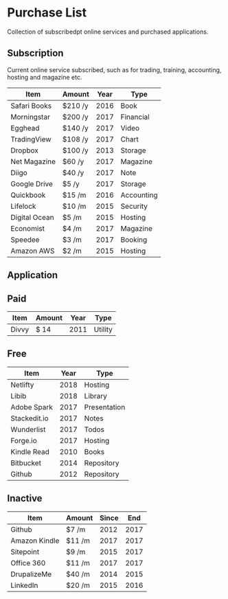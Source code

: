 # Purchase List
Collection of subscribedpt online services and purchased applications. 

## Subscription
Current online service subscribed, such as for trading, training, accounting,  hosting and magazine etc.

| Item          | Amount   | Year | Type       |
| ------------- | -------- | ---- | ---------- |
| Safari Books  | $210  /y | 2016 | Book       |
| Morningstar   | $200  /y | 2017 | Financial  |
| Egghead       | $140  /y | 2017 | Video      |
| TradingView   | $108  /y | 2017 | Chart      |
| Dropbox       | $100  /y | 2013 | Storage    |
| Net Magazine  | $60   /y | 2017 | Magazine   |
| Diigo         | $40   /y | 2017 | Note       |
| Google Drive  | $5    /y | 2017 | Storage    |
| Quickbook     | $15   /m | 2016 | Accounting |
| Lifelock      | $10   /m | 2015 | Security   |
| Digital Ocean | $5    /m | 2015 | Hosting    |
| Economist     | $4    /m | 2017 | Magazine   |
| Speedee       | $3    /m | 2017 | Booking    |
| Amazon AWS    | $2    /m | 2015 | Hosting    |


## Application

## Paid

| Item         | Amount   | Year | Type         |
| ------------ | -------- | ---- | ------------ |
| Divvy        |   $ 14   | 2011 | Utility      |

## Free

| Item         | Year | Type         |
| ------------ | ---- | ------------ |
| Netlifty     | 2018 | Hosting      |
| Libib        | 2018 | Library      |
| Adobe Spark  | 2017 | Presentation |
| Stackedit.io | 2017 | Notes        |
| Wunderlist   | 2017 | Todos        |
| Forge.io     | 2017 | Hosting      |
| Kindle Read  | 2010 | Books        |
| Bitbucket    | 2014 | Repository   |
| Github       | 2012 | Repository   |

## Inactive

| Item          | Amount   | Since | End  |
| ------------- | -------- | ----- | ---- |
| Github        | $7    /m | 2012  | 2017 |
| Amazon Kindle | $11   /m | 2017  | 2017 |
| Sitepoint     | $9    /m | 2015  | 2017 |
| Office 360    | $11   /m | 2017  | 2017 |
| DrupalizeMe   | $40   /m | 2014  | 2015 |
| LinkedIn      | $20   /m | 2015  | 2016 |


